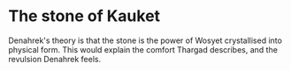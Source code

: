 # The stone of Kauket

Denahrek's theory is that the stone is the power of Wosyet crystallised into physical form. This would explain the comfort Thargad describes, and the revulsion Denahrek feels.